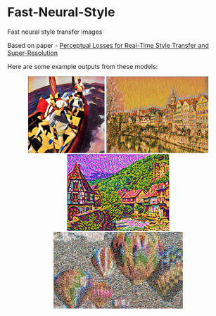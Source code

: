 # Fast-Neural-Style
Fast neural style transfer images

Based on paper - [Perceptual Losses for Real-Time Style Transfer and Super-Resolution](https://arxiv.org/pdf/1603.08155.pdf)

Here are some example outputs from these models:

<div align='center'>
  <img src='img1.png' height='174px'>
  <img src='img2.jpg' height="174px">
  <img src='img3.png' height="174px">
  <img src='img4.jpg' height='174px'>
</div>

